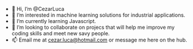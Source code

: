 - 👋 Hi, I’m @CezarLuca
- 👀 I’m interested in machine learning solutions for industrial applications.
- 🌱 I’m currently learning Javascript.
- 💞️ I’m looking to collaborate on projecs that will help me improve my coding skills and meet new savy people.
- 📫 Email me at cezar.luca@hotmail.com or message me here on the hub.

<!---
CezarLuca/CezarLuca is a ✨ special ✨ repository because its `README.md` (this file) appears on your GitHub profile.
You can click the Preview link to take a look at your changes.
--->
